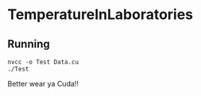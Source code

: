 # TemperatureInLaboratories

## Running

    nvcc -o Test Data.cu 
    ./Test



Better wear ya Cuda!!

